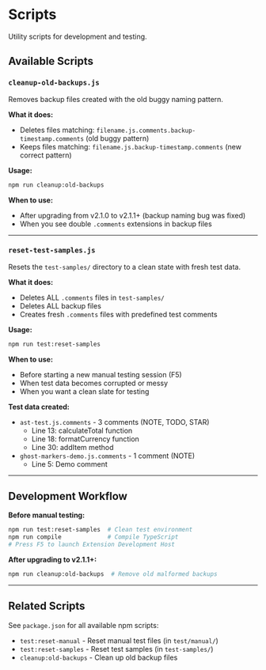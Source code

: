 # Scripts

Utility scripts for development and testing.

## Available Scripts

### `cleanup-old-backups.js`

Removes backup files created with the old buggy naming pattern.

**What it does:**
- Deletes files matching: `filename.js.comments.backup-timestamp.comments` (old buggy pattern)
- Keeps files matching: `filename.js.backup-timestamp.comments` (new correct pattern)

**Usage:**
```bash
npm run cleanup:old-backups
```

**When to use:**
- After upgrading from v2.1.0 to v2.1.1+ (backup naming bug was fixed)
- When you see double `.comments` extensions in backup files

---

### `reset-test-samples.js`

Resets the `test-samples/` directory to a clean state with fresh test data.

**What it does:**
- Deletes ALL `.comments` files in `test-samples/`
- Deletes ALL backup files
- Creates fresh `.comments` files with predefined test comments

**Usage:**
```bash
npm run test:reset-samples
```

**When to use:**
- Before starting a new manual testing session (F5)
- When test data becomes corrupted or messy
- When you want a clean slate for testing

**Test data created:**
- `ast-test.js.comments` - 3 comments (NOTE, TODO, STAR)
  - Line 13: calculateTotal function
  - Line 18: formatCurrency function
  - Line 30: addItem method
- `ghost-markers-demo.js.comments` - 1 comment (NOTE)
  - Line 5: Demo comment

---

## Development Workflow

**Before manual testing:**
```bash
npm run test:reset-samples  # Clean test environment
npm run compile             # Compile TypeScript
# Press F5 to launch Extension Development Host
```

**After upgrading to v2.1.1+:**
```bash
npm run cleanup:old-backups  # Remove old malformed backups
```

---

## Related Scripts

See `package.json` for all available npm scripts:
- `test:reset-manual` - Reset manual test files (in `test/manual/`)
- `test:reset-samples` - Reset test samples (in `test-samples/`)
- `cleanup:old-backups` - Clean up old backup files
